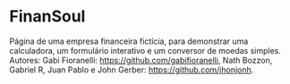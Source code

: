 # FinanSoul
Página de uma empresa financeira fictícia, para demonstrar uma calculadora, um formulário interativo e um conversor de moedas simples.
Autores: Gabi Fioranelli: https://github.com/gabifioranelli, Nath Bozzon, Gabriel R, Juan Pablo e John Gerber: https://github.com/jhonjonh.

